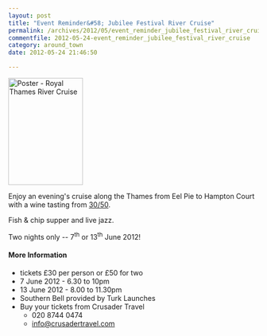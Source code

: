 ```yaml
---
layout: post
title: "Event Reminder&#58; Jubilee Festival River Cruise"
permalink: /archives/2012/05/event_reminder_jubilee_festival_river_cruise.html
commentfile: 2012-05-24-event_reminder_jubilee_festival_river_cruise
category: around_town
date: 2012-05-24 21:46:50

---
```


<a href="/assets/images/2012/Royal-Thames-River-Cruise.jpg" title="See larger version of - Poster - Royal Thames River Cruise"><img src="/assets/images/2012/Royal-Thames-River-Cruise_thumb.jpg" width="150" height="215" alt="Poster - Royal Thames River Cruise" class="photo right" /></a>

Enjoy an evening's cruise along the Thames from Eel Pie to Hampton Court with a wine tasting from [30/50](http://www.thirtyfifty.co.uk).

Fish & chip supper and live jazz.

Two nights only -- 7<sup>th</sup> or 13<sup>th</sup> June 2012!

#### More Information

-   tickets £30 per person or £50 for two
-   7 June 2012 - 6.30 to 10pm
-   13 June 2012 - 8.00 to 11.30pm
-   Southern Bell provided by Turk Launches
-   Buy your tickets from Crusader Travel
    -   020 8744 0474
    -   <info@crusadertravel.com>
